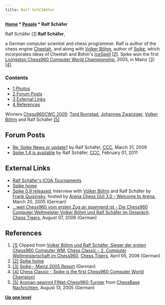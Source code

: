 ```yaml
---
title: Ralf SchC3A4fer
---
```

**[Home](Home "Home") \* [People](People "People") \* Ralf Schäfer**



 [](http://www.chesstigers.de/ccm7_index_news.php?id=684&rubrik=6&lang=0&kat=6) Ralf Schäfer <a id="cite-note-1" href="#cite-ref-1">[1]</a> 
**Ralf Schäfer**,  

a German computer scientist and chess programmer. Ralf is author of the chess engine [Cheetah](index.php?title=Cheetah&action=edit&redlink=1 "Cheetah (page does not exist)"), and along with [Volker Böhm](Volker_B%C3%B6hm "Volker Böhm"), author of [Spike](Spike "Spike"), which incorporates ideas of Cheetah and Böhm's [IceSpell](index.php?title=IceSpell&action=edit&redlink=1 "IceSpell (page does not exist)") <a id="cite-note-2" href="#cite-ref-2">[2]</a>. Spike won the first [Livingston Chess960 Computer World Championship](Chess960CWC_2005 "Chess960CWC 2005"), 2005, in Mainz <a id="cite-note-3" href="#cite-ref-3">[3]</a> <a id="cite-note-4" href="#cite-ref-4">[4]</a>. 



### Contents


* [1 Photos](#photos)
* [2 Forum Posts](#forum-posts)
* [3 External Links](#external-links)
* [4 References](#references)






 [](https://de.chessbase.com/post/aronian-gewinnt-finet-che960-turnier) 
Winners [Chess960CWC 2005](Chess960CWC_2005 "Chess960CWC 2005"): [Tord Romstad](Tord_Romstad "Tord Romstad"), [Johannes Zwanzger](Johannes_Zwanzger "Johannes Zwanzger"), [Volker Böhm](Volker_B%C3%B6hm "Volker Böhm") and Ralf Schäfer <a id="cite-note-5" href="#cite-ref-5">[5]</a>



## Forum Posts


* [Re: Spike News or update?](http://www.talkchess.com/forum3/viewtopic.php?f=2&t=27246&start=5) by Ralf Schäfer, [CCC](CCC "CCC"), March 31, 2009
* [Spike 1.4 is available](http://www.talkchess.com/forum3/viewtopic.php?f=2&t=37915) by Ralf Schäfer, [CCC](CCC "CCC"), February 01, 2011


## External Links


* [Ralf Schäfer's ICGA Tournaments](https://www.game-ai-forum.org/icga-tournaments/person.php?id=107)
* [Spike home](http://spike.lazypics.de/index_en.html)
* [Spike 0.9 released](http://www.playwitharena.com/?Interviews:Volker_B%26ouml%3Bhm_and_Ralf_Sch%26auml%3Bfer_%28Spike%29), Interview with [Volker Böhm](Volker_B%C3%B6hm "Volker Böhm") and Ralf Schäfer by [Frank Quisinsky](Frank_Quisinsky "Frank Quisinsky"), hosted by [Arena Chess GUI 3.0 - Welcome to Arena](http://www.playwitharena.com/), March 20, 2005 (German)
* [...weil Chess960 vom ersten Zug an spannend ist - Die Chess960 Computer Weltmeister Volker Böhm und Ralf Schäfer im Gespräch](http://www.chesstigers.de/ccm6_index_news.php?id=806&rubrik=6&lang=0&kat=6). [Chess Tigers](http://www.chess-tigers.de/), August 07, 2006 (German)


## References


1. <a id="cite-ref-1" href="#cite-note-1">[1]</a> Clipped from [Volker Böhm und Ralf Schäfer, Sieger der ersten Chess960 Computer WM](http://www.chesstigers.de/bilder/vogelgesang/L1070174ak.JPG), [Chess Classic - 2. Computer Weltmeisterschaft im Chess960](http://www.chesstigers.de/ccm7_index_news.php?id=684&rubrik=6&lang=0&kat=6), [Chess Tigers](http://www.chess-tigers.de/), April 05, 2006 (German)
2. <a id="cite-ref-2" href="#cite-note-2">[2]</a> [Spike home](http://spike.lazypics.de/index_en.html)
3. <a id="cite-ref-3" href="#cite-note-3">[3]</a> [Spike - Mainz 2005 Report](http://www.spikechess.de/mainz2005.html) (German)
4. <a id="cite-ref-4" href="#cite-note-4">[4]</a> [Chess Classic - Spike is the first Chess960 Computer World Champion!](http://www.chesstigers.de/index_news.php?id=413&rubrik=100&PHPSESSID=45a9bacd702a88ca73123364eaee243b)
5. <a id="cite-ref-5" href="#cite-note-5">[5]</a> [Aronian gewinnt FINet-Chess960-Turnier](https://de.chessbase.com/post/aronian-gewinnt-finet-che960-turnier) from [ChessBase Nachrichten](ChessBase "ChessBase"), August 13, 2005 (German)

**[Up one level](People "People")**







 
